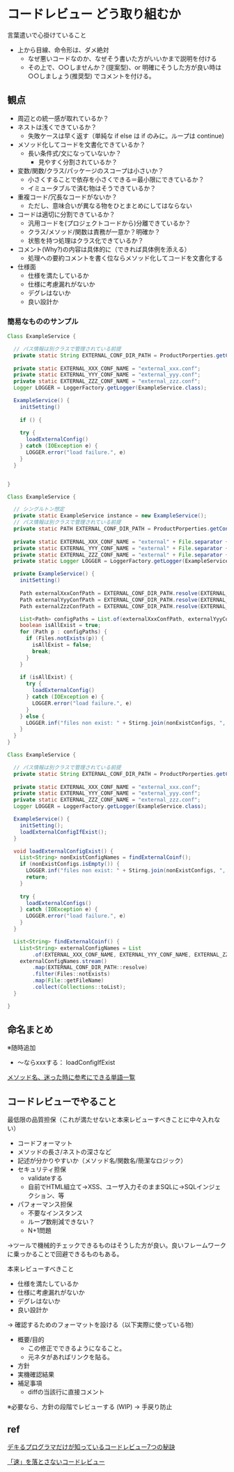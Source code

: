 # コードレビュー どう取り組むか

言葉遣いで心掛けていること

- 上から目線、命令形は、ダメ絶対
    - なぜ悪いコードなのか、なぜそう書いた方がいいかまで説明を付ける
    - その上で、○○しませんか？(提案型)、or 明確にそうした方が良い時は○○しましょう(推奨型) でコメントを付ける。

## 観点

- 周辺との統一感が取れているか？
- ネストは浅くできているか？
    - 失敗ケースは早く返す（単純な if else は if のみに。ループは continue)
- メソッド化してコードを文書化できているか？
    - 長い条件式/文になっていないか？
        - 見やすく分割されているか？
- 変数/関数/クラス/パッケージのスコープは小さいか？
    - 小さくすることで依存を小さくできる＝最小限にできているか？
    - イミュータブルで済む物はそうできているか？
- 重複コード/冗長なコードがないか？
    - ただし、意味合いが異なる物をひとまとめにしてはならない
- コードは適切に分割できているか？
    - 汎用コードを(プロジェクトコードから)分離できているか？
    - クラス/メソッド/関数は責務が一意か？明確か？
    - 状態を持つ処理はクラス化できているか？
- コメント(Why?)の内容は具体的に（できれば具体例を添える）
    - 処理への要約コメントを書く位ならメソッド化してコードを文書化する
- 仕様面
    - 仕様を満たしているか
    - 仕様に考慮漏れがないか
    - デグレはないか
    - 良い設計か

### 簡易なもののサンプル

```java
Class ExampleService {

  // パス情報は別クラスで管理されている前提
  private static String EXTERNAL_CONF_DIR_PATH = ProductPorperties.getConfDir() + File.separator + "external";
  
  private static EXTERNAL_XXX_CONF_NAME = "external_xxx.conf";
  private static EXTERNAL_YYY_CONF_NAME = "external_yyy.conf";
  private static EXTERNAL_ZZZ_CONF_NAME = "external_zzz.conf";
  Logger LOGGER = LoggerFactory.getLogger(ExampleService.class);

  ExampleService() {
    initSetting()
    
    if () {
    
    try {
      loadExternalConfig()
    } catch (IOException e) {
      LOGGER.error("load failure.", e)
    }
  }


}
```

```java
Class ExampleService {

  // シングルトン想定
  private static ExampleService instance = new ExampleService();
  // パス情報は別クラスで管理されている前提
  private static PATH EXTERNAL_CONF_DIR_PATH = ProductPorperties.getConfDir();
  
  private static EXTERNAL_XXX_CONF_NAME = "external" + File.separator + "external_xxx.conf";
  private static EXTERNAL_YYY_CONF_NAME = "external" + File.separator + "external_yyy.conf";
  private static EXTERNAL_ZZZ_CONF_NAME = "external" + File.separator + "external_zzz.conf";
  private static Logger LOGGER = LoggerFactory.getLogger(ExampleService.class);

  private ExampleService() {
    initSetting()
    
    Path externalXxxConfPath = EXTERNAL_CONF_DIR_PATH.resolve(EXTERNAL_XXX_CONF_NAME);
    Path externalYyyConfPath = EXTERNAL_CONF_DIR_PATH.resolve(EXTERNAL_YYY_CONF_NAME);
    Path externalZzzConfPath = EXTERNAL_CONF_DIR_PATH.resolve(EXTERNAL_ZZZ_CONF_NAME);

    List<Path> configPaths = List.of(externalXxxConfPath, externalYyyConfPath, externalZzzConfPath);
    boolean isAllExist = true;
    for (Path p : configPaths) {
      if (Files.notExists(p)) {
        isAllExist = false;
        break;
      }
    }
    
    if (isAllExist) {
      try {
        loadExternalConfig()
      } catch (IOException e) {
        LOGGER.error("load failure.", e)
      }  
    } else {
      LOGGER.inf("files non exist: " + Stirng.join(nonExistConfigs, ", "));
    }
  }
}
```

```java
Class ExampleService {

  // パス情報は別クラスで管理されている前提
  private static String EXTERNAL_CONF_DIR_PATH = ProductPorperties.getConfDir() + File.separator + "external";
  
  private static EXTERNAL_XXX_CONF_NAME = "external_xxx.conf";
  private static EXTERNAL_YYY_CONF_NAME = "external_yyy.conf";
  private static EXTERNAL_ZZZ_CONF_NAME = "external_zzz.conf";
  Logger LOGGER = LoggerFactory.getLogger(ExampleService.class);

  ExampleService() {
    initSetting();
    loadExternalConfigIfExist();    
  }

  void loadExternalConfigExist() {
    List<String> nonExistConfigNames = findExternalCoinf();
    if (nonExistConfigs.isEmpty()) {
      LOGGER.inf("files non exist: " + Stirng.join(nonExistConfigs, ", "));
      return;
    }
    
    try {
      loadExternalConfigs()
    } catch (IOException e) {
      LOGGER.error("load failure.", e)
    }
  }

  List<String> findExternalCoinf() { 
    List<String> externalConfigNames = List
        .of(EXTERNAL_XXX_CONF_NAME, EXTERNAL_YYY_CONF_NAME, EXTERNAL_ZZZ_CONF_NAME);
    externalConfigNames.stream()
        .map(EXTERNAL_CONF_DIR_PATH::resolve)
        .filter(Files::notExists)
        .map(File::getFileName)
        .collect(Collections::toList);
  }

}
```

## 命名まとめ

※随時追加

- ～ならxxxする： loadConfigIfExist

[メソッド名、迷った時に参考にできる単語一覧](https://blog.77jp.net/guidelines-for-variables-and-method-names-summary)

## コードレビューでやること

最低限の品質担保（これが満たせないと本来レビューすべきことに中々入れない）

- コードフォーマット
- メソッドの長さ/ネストの深さなど
- 記述が分かりやすいか（メソッド名/関数名/簡潔なロジック）
- セキュリティ担保
    - validateする
    - 自前でHTML組立て->XSS、ユーザ入力そのままSQLに->SQLインジェクション、等
- パフォーマンス担保
    - 不要なインスタンス
    - ループ数削減できない？
    - N+1問題

→ツールで機械的チェックできるものはそうした方が良い。良いフレームワークに乗っかることで回避できるものもある。

本来レビューすべきこと

- 仕様を満たしているか
- 仕様に考慮漏れがないか
- デグレはないか
- 良い設計か

→ 確認するためのフォーマットを設ける（以下実際に使っている物）

- 概要/目的
    - この修正でできるようになること。
    - 元ネタがあればリンクを貼る。
- 方針
- 実機確認結果
- 補足事項
    - diffの当該行に直接コメント

※必要なら、方針の段階でレビューする (WIP) -> 手戻り防止

## ref

[デキるプログラマだけが知っているコードレビュー7つの秘訣](https://www.slideshare.net/rootmoon/7-37892729)

[「速」を落とさないコードレビュー](https://www.slideshare.net/takafumionaka/ss-71482322)